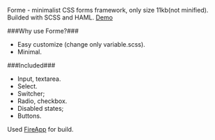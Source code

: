 Forme - minimalist CSS forms framework, only size 11kb(not minified). Builded with SCSS and HAML.
[Demo ](http://marko-zub.github.io/forme)

###Why use Forme?###
* Easy customize (change only variable.scss).
* Minimal.

###Included###
* Input, textarea.
* Select.
* Switcher;
* Radio, checkbox.
* Disabled states;
* Buttons.


Used [FireApp](https://github.com/KKBOX/FireApp/releases) for build.
